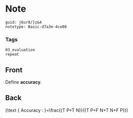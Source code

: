 # Note
```
guid: j6ur8/}z&4
notetype: Basic-d7a3e-4ce08
```

### Tags
```
03_evaluation
repeat
```

## Front
Define <b>accuracy</b>.

## Back
\(\text { Accuracy : }=\frac{(T P+T N)}{(T P+F N+T N+F P)}\)
